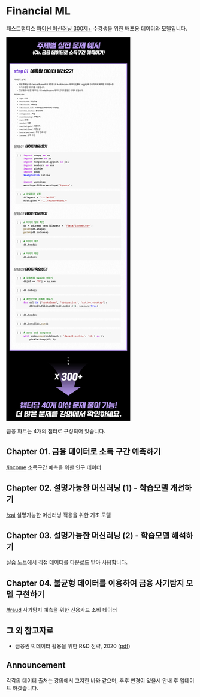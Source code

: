 # Financial ML


패스트캠퍼스 [파이썬 머신러닝 300제+](https://fastcampus.co.kr/data_online_ml300) 수강생을 위한 배포용 데이터와 모델입니다.

<p></p>


![img](./image.png)






금융 파트는 4개의 챕터로 구성되어 있습니다.

## Chapter 01. 금융 데이터로 소득 구간 예측하기

[/income](/income) 소득구간 예측을 위한 인구 데이터  



## Chapter 02. 설명가능한 머신러닝 (1) - 학습모델 개선하기

[/xai](/xai) 설명가능한 머신러닝 적용을 위한 기초 모델 



## Chapter 03. 설명가능한 머신러닝 (2) - 학습모델 해석하기

실습 노트에서 직접 데이터를 다운로드 받아 사용합니다.



## Chapter 04. 불균형 데이터를 이용하여 금융 사기탐지 모델 구현하기

[/fraud](/fraud) 사기탐지 예측을 위한 신용카드 소비 데이터 

## 그 외 참고자료

- 금융권 빅데이터 활용을 위한 R&D 전략, 2020 ([pdf](/financialbigdata.pdf))

<p></p>

## Announcement

각각의 데이터 출처는 강의에서 고지한 바와 같으며, 추후 변경이 있을시 안내 후 업데이트 하겠습니다.

